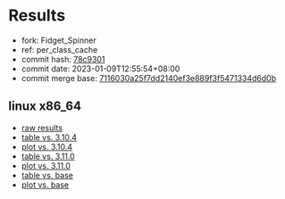# Results

- fork: Fidget_Spinner
- ref: per_class_cache
- commit hash: [78c9301](https://github.com/Fidget_Spinner/cpython/commit/78c9301)
- commit date: 2023-01-09T12:55:54+08:00
- commit merge base: [7116030a25f7dd2140ef3e889f3f5471334d6d0b](https://github.com/Fidget_Spinner/cpython/commit/7116030a25f7dd2140ef3e889f3f5471334d6d0b)

## linux x86_64

- [raw results](bm-20230109-linux-x86_64-Fidget_Spinner-per_class_cache-3.12.0a3+-78c9301.json)
- [table vs. 3.10.4](bm-20230109-linux-x86_64-Fidget_Spinner-per_class_cache-3.12.0a3+-78c9301-vs-3.10.4.md)
- [plot vs. 3.10.4](bm-20230109-linux-x86_64-Fidget_Spinner-per_class_cache-3.12.0a3+-78c9301-vs-3.10.4.png)
- [table vs. 3.11.0](bm-20230109-linux-x86_64-Fidget_Spinner-per_class_cache-3.12.0a3+-78c9301-vs-3.11.0.md)
- [plot vs. 3.11.0](bm-20230109-linux-x86_64-Fidget_Spinner-per_class_cache-3.12.0a3+-78c9301-vs-3.11.0.png)
- [table vs. base](bm-20230109-linux-x86_64-Fidget_Spinner-per_class_cache-3.12.0a3+-78c9301-vs-base.md)
- [plot vs. base](bm-20230109-linux-x86_64-Fidget_Spinner-per_class_cache-3.12.0a3+-78c9301-vs-base.png)

